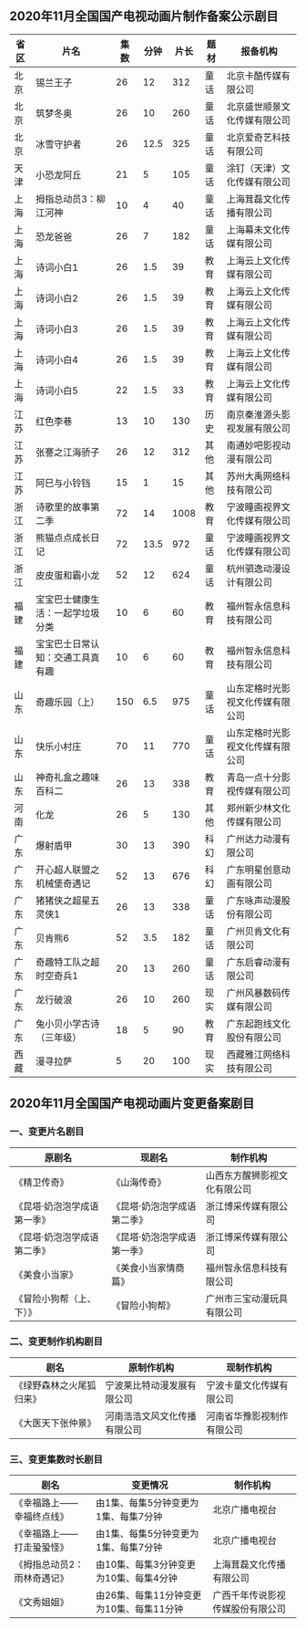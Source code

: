 ## 2020年11月全国国产电视动画片制作备案公示剧目
 省区 | 片名 | 集数 | 分钟 | 片长 | 题材 | 报备机构 
---|---|---|---|---|---|---
 北京 | 锡兰王子 | 26 | 12 | 312 | 童话 | 北京卡酷传媒有限公司 
 北京 | 筑梦冬奥 | 26 | 10 | 260 | 童话 | 北京盛世顺景文化传媒有限公司 
 北京 | 冰雪守护者 | 26 | 12.5 | 325 | 童话 | 北京爱奇艺科技有限公司 
 天津 | 小恐龙阿丘 | 21 | 5 | 105 | 童话 | 涂钉（天津）文化传媒有限公司 
 上海 | 拇指总动员3：柳江河神 | 10 | 4 | 40 | 童话 | 上海茸磊文化传播有限公司 
 上海 | 恐龙爸爸 | 26 | 7 | 182 | 童话 | 上海幕未文化传媒有限公司 
 上海 | 诗词小白1 | 26 | 1.5 | 39 | 教育 | 上海云上文化传媒有限公司 
 上海 | 诗词小白2 | 26 | 1.5 | 39 | 教育 | 上海云上文化传媒有限公司 
 上海 | 诗词小白3 | 26 | 1.5 | 39 | 教育 | 上海云上文化传媒有限公司 
 上海 | 诗词小白4 | 26 | 1.5 | 39 | 教育 | 上海云上文化传媒有限公司 
 上海 | 诗词小白5 | 22 | 1.5 | 33 | 教育 | 上海云上文化传媒有限公司 
 江苏 | 红色李巷 | 13 | 10 | 130 | 历史 | 南京秦淮源头影视发展有限公司 
 江苏 | 张謇之江海骄子 | 26 | 12 | 312 | 其他 | 南通妙吧影视动漫有限公司 
 江苏 | 阿巳与小铃铛 | 15 | 1 | 15 | 其他 | 苏州大禹网络科技有限公司 
 浙江 | 诗歌里的故事第二季 | 72 | 14 | 1008 | 教育 | 宁波瞳画视界文化传媒有限公司 
 浙江 | 熊猫点点成长日记 | 72 | 13.5 | 972 | 童话 | 宁波瞳画视界文化传媒有限公司 
 浙江 | 皮皮蛋和霸小龙 | 52 | 12 | 624 | 童话 | 杭州驷逸动漫设计有限公司 
 福建 | 宝宝巴士健康生活：一起学垃圾分类 | 10 | 6 | 60 | 教育 | 福州智永信息科技有限公司 
 福建 | 宝宝巴士日常认知：交通工具真有趣 | 10 | 6 | 60 | 教育 | 福州智永信息科技有限公司 
 山东 | 奇趣乐园（上） | 150 | 6.5 | 975 | 童话 | 山东定格时光影视文化传媒有限公司 
 山东 | 快乐小村庄 | 70 | 11 | 770 | 童话 | 山东定格时光影视文化传媒有限公司 
 山东 | 神奇礼盒之趣味百科二 | 26 | 13 | 338 | 教育 | 青岛一点十分影视传媒有限公司 
 河南 | 化龙 | 26 | 5 | 130 | 其他 | 郑州新少林文化传媒有限公司 
 广东 | 爆射盾甲 | 30 | 13 | 390 | 科幻 | 广州达力动漫有限公司 
 广东 | 开心超人联盟之机械堡奇遇记 | 52 | 13 | 676 | 科幻 | 广东明星创意动画有限公司 
 广东 | 猪猪侠之超星五灵侠1 | 26 | 13 | 338 | 童话 | 广东咏声动漫股份有限公司 
 广东 | 贝肯熊6 | 52 | 3.5 | 182 | 童话 | 广州贝肯文化有限公司 
 广东 | 奇趣特工队之超时空奇兵1 | 20 | 13 | 260 | 童话 | 广东启睿动漫有限公司 
 广东 | 龙行破浪 | 26 | 10 | 260 | 现实 | 广州风暴数码传媒有限公司 
 广东 | 兔小贝小学古诗（三年级） | 18 | 5 | 90 | 教育 | 广东起跑线文化股份有限公司 
 西藏 | 漫寻拉萨 | 5 | 20 | 100 | 现实 | 西藏雅江网络科技有限公司 

## 2020年11月全国国产电视动画片变更备案剧目
### 一、变更片名剧目
 原剧名 | 现剧名 | 制作机构 
---|---|---
 《精卫传奇》 | 《山海传奇》 | 山西东方醒狮影视文化有限公司 
 《昆塔·奶泡泡学成语第一季》 | 《昆塔·奶泡泡学成语第二季》 | 浙江博采传媒有限公司 
 《昆塔·奶泡泡学成语第二季》 | 《昆塔·奶泡泡学成语第一季》 | 浙江博采传媒有限公司 
 《美食小当家》 | 《美食小当家情商篇》 | 福州智永信息科技有限公司 
 《冒险小狗帮（上、下）》 | 《冒险小狗帮》 | 广州市三宝动漫玩具有限公司 

### 二、变更制作机构剧目
 剧名 | 原制作机构 | 现制作机构 
---|---|---
 《绿野森林之火尾狐归来》 | 宁波莱比特动漫发展有限公司 | 宁波卡童文化传媒有限公司 
 《大医天下张仲景》 | 河南浩浩文风文化传播有限公司 | 河南省华豫影视制作有限公司 

### 三、变更集数时长剧目
 剧名 | 变更情况 | 制作机构
---|---|---
 《幸福路上——幸福终点线》 | 由1集、每集5分钟变更为1集、每集7分钟 | 北京广播电视台 
 《幸福路上——打走蛩蛩怪》 | 由1集、每集5分钟变更为1集、每集7分钟 | 北京广播电视台 
 《拇指总动员2：雨林奇遇记》 | 由10集、每集3分钟变更为10集、每集4分钟 | 上海茸磊文化传播有限公司 
 《文秀姐姐》 | 由26集、每集11分钟变更为10集、每集11分钟 | 广西千年传说影视传媒股份有限公司 
